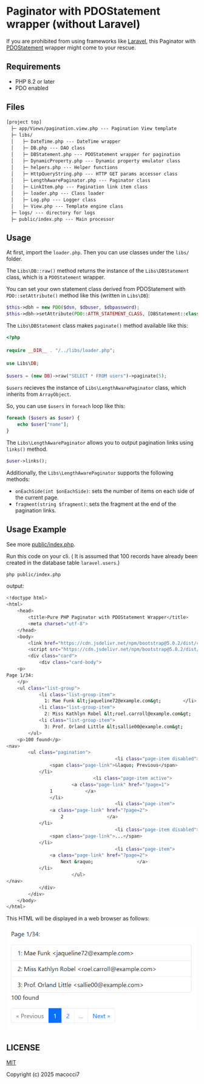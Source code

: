 # Paginator with PDOStatement wrapper (without Laravel)

If you are prohibited from using frameworks like [Laravel](https://laravel.com/), this Paginator with [PDOStatement](https://www.php.net/manual/ja/class.pdostatement.php) wrapper might come to your rescue.

## Requirements

- PHP 8.2 or later
- PDO enabled

## Files

```
[project top]
　├─ app/Views/pagination.view.php --- Pagination View template
　├─ libs/
　│　　├─ DateTime.php --- DateTime wrapper
　│　　├─ DB.php --- DAO class
　│　　├─ DBStatement.php --- PDOStatement wrapper for pagination
　│　　├─ DynamicProperty.php --- Dynamic property emulator class
　│　　├─ helpers.php --- Helper functions
　│　　├─ HttpQueryString.php --- HTTP GET params accessor class
　│　　├─ LengthAwarePaginator.php --- Paginator class
　│　　├─ LinkItem.php --- Pagination link item class
　│　　├─ loader.php --- Class loader
　│　　├─ Log.php --- Logger class
　│　　├─ View.php --- Template engine class
　├─ logs/ --- directory for logs
　├─ public/index.php --- Main processor
```

## Usage

At first, import the `loader.php`. Then you can use classes under the `libs/` folder.

The `Libs\DB::raw()` method returns the instance of the `Libs\DBStatement` class, which is a `PDOStatement` wrapper.

You can set your own statement class derived from PDOStatement with `PDO::setAttribute()` method like this (written in `Libs\DB`):

```php
$this->dbh = new PDO($dsn, $dbuser, $dbpassword);
$this->dbh->setAttribute(PDO::ATTR_STATEMENT_CLASS, [DBStatement::class]);
```

The `Libs\DBStatement` class makes `paginate()` method available like this:

```php
<?php

require __DIR__ . "/../libs/loader.php";

use Libs\DB;

$users = (new DB)->raw("SELECT * FROM users")->paginate(5);
```

`$users` recieves the instance of `Libs\LengthAwarePaginator` class, which inherits from `ArrayObject`.

So, you can use `$users` in `foreach` loop like this:

```php
foreach ($users as $user) {
    echo $user["name"];
}
```

The `Libs\LengthAwarePaginator` allows you to output pagination links using `links()` method.

```php
$user->links();
```
Additionally, the `Libs\LengthAwarePaginator` supports the following methods:

- `onEachSide(int $onEachSide)`: sets the number of items on each side of the current page.
- `fragment(string $fragment)`: sets the fragment at the end of the pagination links.

## Usage Example

See more [public/index.php](public/index.php).

Run this code on your cli. (
It is assumed that 100 records have already been created in the database table `laravel.users`.)

```bash
php public/index.php
```

output:
```bash
<!doctype html>
<html>
    <head>
        <title>Pure PHP Paginator with PDOStatement Wrapper</title>
        <meta charset="utf-8">
    </head>
    <body>
        <link href="https://cdn.jsdelivr.net/npm/bootstrap@5.0.2/dist/css/bootstrap.min.css" rel="stylesheet" integrity="sha384-EVSTQN3/azprG1Anm3QDgpJLIm9Nao0Yz1ztcQTwFspd3yD65VohhpuuCOmLASjC" crossorigin="anonymous">
        <script src="https://cdn.jsdelivr.net/npm/bootstrap@5.0.2/dist/js/bootstrap.bundle.min.js" integrity="sha384-MrcW6ZMFYlzcLA8Nl+NtUVF0sA7MsXsP1UyJoMp4YLEuNSfAP+JcXn/tWtIaxVXM" crossorigin="anonymous"></script>
        <div class="card">
            <div class="card-body">
    <p>
Page 1/34:
    </p>
    <ul class="list-group">
            <li class="list-group-item">
              1: Mae Funk &lt;jaqueline72@example.com&gt;        </li>
            <li class="list-group-item">
              2: Miss Kathlyn Robel &lt;roel.carroll@example.com&gt;        </li>
            <li class="list-group-item">
              3: Prof. Orland Little &lt;sallie00@example.com&gt;        </li>
        </ul>
    <p>100 found</p>
<nav>
        <ul class="pagination">
                                        <li class="page-item disabled">
                <span class="page-link">&laquo; Previous</span>
            </li>
                                <li class="page-item active">
                        <a class="page-link" href="?page=1">
                1            </a>
                </li>
                                        <li class="page-item">
                <a class="page-link" href="?page=2">
                    2                </a>
            </li>
                                        <li class="page-item disabled">
                <span class="page-link">...</span>
            </li>
                                        <li class="page-item">
                <a class="page-link" href="?page=2">
                    Next &raquo;                </a>
            </li>
                        </ul>
</nav>
            </div>
        </div>
    </body>
</html>
```

This HTML will be displayed in a web browser as follows:

<img src="pure_php_paginator.png" width="500" />

## LICENSE

[MIT](LICENSE)


Copyright (c) 2025 macocci7
